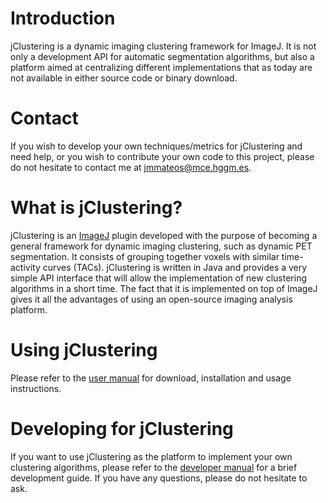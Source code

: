 # Introduction

jClustering is a dynamic imaging clustering framework for ImageJ. It is not
only a development API for automatic segmentation algorithms, but also a 
platform aimed at centralizing different implementations that as today
are not available in either source code or binary download.

# Contact

If you wish to develop your own techniques/metrics for jClustering and need
help, or you wish to contribute your own code to this project, please do not
hesitate to contact me at jmmateos@mce.hggm.es.

# What is jClustering?

jClustering is an [ImageJ](http://rsbweb.nih.gov/ij/) plugin developed with the
purpose of becoming a general framework for dynamic imaging clustering, such as
dynamic PET segmentation. It consists of grouping together voxels with similar
time-activity curves (TACs). jClustering is written in Java and provides a very
simple API interface that will allow the implementation of new clustering
algorithms in a short time. The fact that it is implemented on top of ImageJ
gives it all the advantages of using an open-source imaging analysis platform.

# Using jClustering

Please refer to the [user
manual](https://github.com/HGGM-LIM/jclustering/blob/master/doc/user_manual.pdf?raw=true)
for download, installation and usage instructions.

# Developing for jClustering

If you want to use jClustering as the platform to implement your own clustering
algorithms, please refer to the [developer
manual](https://github.com/HGGM-LIM/jclustering/blob/master/doc/developer.pdf?raw=true)
for a brief development guide. If you have any questions, please do not
hesitate to ask.

